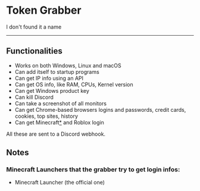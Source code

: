 # Token Grabber

I don't found it a name

--------------------------

## Functionalities

* Works on both Windows, Linux and macOS
* Can add itself to startup programs
* Can get IP info using an API
* Can get OS info, like RAM, CPUs, Kernel version
* Can get Windows product key
* Can kill Discord
* Can take a screenshot of all monitors
* Can get Chrome-based browsers logins and passwords, credit cards, cookies, top sites, history 
* Can get Minecraft[*](#minecraft-launchers-that-the-grabber-try-to-get-login-infos) and Roblox login

All these are sent to a Discord webhook. 

## Notes

### Minecraft Launchers that the grabber try to get login infos:

* Minecraft Launcher (the official one)
